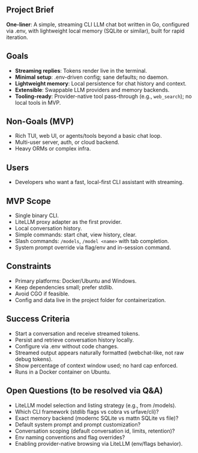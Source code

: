 ## Project Brief

**One-liner**: A simple, streaming CLI LLM chat bot written in Go, configured via .env, with lightweight local memory (SQLite or similar), built for rapid iteration.

## Goals
- **Streaming replies**: Tokens render live in the terminal.
- **Minimal setup**: .env-driven config; sane defaults; no daemon.
- **Lightweight memory**: Local persistence for chat history and context.
- **Extensible**: Swappable LLM providers and memory backends.
- **Tooling-ready**: Provider-native tool pass-through (e.g., `web_search`); no local tools in MVP.

## Non-Goals (MVP)
- Rich TUI, web UI, or agents/tools beyond a basic chat loop.
- Multi-user server, auth, or cloud backend.
- Heavy ORMs or complex infra.

## Users
- Developers who want a fast, local-first CLI assistant with streaming.

## MVP Scope
- Single binary CLI.
- LiteLLM proxy adapter as the first provider.
- Local conversation history.
- Simple commands: start chat, view history, clear.
- Slash commands: `/models`, `/model <name>` with tab completion.
- System prompt override via flag/env and in-session command.

## Constraints
- Primary platforms: Docker/Ubuntu and Windows.
- Keep dependencies small; prefer stdlib.
- Avoid CGO if feasible.
- Config and data live in the project folder for containerization.

## Success Criteria
- Start a conversation and receive streamed tokens.
- Persist and retrieve conversation history locally.
- Configure via .env without code changes.
- Streamed output appears naturally formatted (webchat-like, not raw debug tokens).
- Show percentage of context window used; no hard cap enforced.
- Runs in a Docker container on Ubuntu.

## Open Questions (to be resolved via Q&A)
- LiteLLM model selection and listing strategy (e.g., from /models).
- Which CLI framework (stdlib flags vs cobra vs urfave/cli)?
- Exact memory backend (modernc SQLite vs mattn SQLite vs file)?
- Default system prompt and prompt customization?
- Conversation scoping (default conversation id, limits, retention)?
- Env naming conventions and flag overrides?
- Enabling provider-native browsing via LiteLLM (env/flags behavior).



